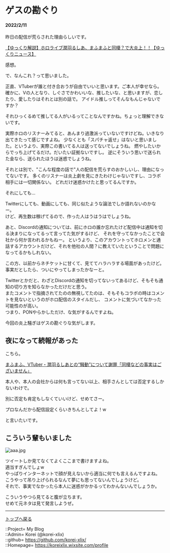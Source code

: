 # ゲスの勘ぐり
#### 2022/2/11


昨日の配信が荒らされた理由らしいです。  
  
[【ゆっくり解説】ホロライブ潤羽るしあ、まふまふと同棲？で大炎上！！【ゆっくりニュース】](https://www.youtube.com/watch?v=KwAe6ef8oUA)
  
感想。  
  
で、なんこれ？って思いました。  
  
正直、VTuberが誰と付き合おうが自由でいいと思います。ご本人が幸せなら。
確かに、Vの人となり、しぐさでかわいいな、推したいな、と思いますが、恋したり、愛したりはそれとは別の話で。
アイドル推しってそんなもんじゃないですか？  
  
それひっくるめて推してる人がいるってことなんですかね。ちょっと理解できないです。  
  
実際ホロのリスナーみてると、あんまり過激派っていないですけどね。いきなり出てきたって感じですよね。
少なくとも「スパチャ返せ」はないと思いました。というより、実際この書いてる人は送ってないでしょうね。
燃やしたいからでっち上げてるだけ。だいたい証拠ないですし。
逆にそういう思いで送られた金なら、送られたほうは迷惑でしょうね。  
  
それとは別で、"こんな程度の話で"人の配信を荒らすのおかしいし、理由になってないです。
多くのリスナーは炎上劇を見にきたわけじゃないですし、コラボ相手には一切関係ない。
どれだけ迷惑かけたと思ってるんですか。  
  
それにしても...  
  
Twitterにしても、動画にしても、同じ似たような論法でしか語れないのかなー。  
けど、再生数は稼げてるので、作った人はうはうはでしょうね。  
  
あと、Discordの通知については、前にホロの誰か忘れたけど配信中は通知を切る決まりになってるって言ってた気がするけど、
それを守ってなかったことで会社から何か言われるかもねー。
というより、このアカウントってホロメンと通話するアカウントだけど、それを他社の人間？に教えていたということで問題になってるかもしれない。
  
この方、以前からネチケットに甘くて、見ててハラハラする場面があったけど。  
事実だとしたら、ついにやってしまったかなーと。  
  
Twitterとかだと、わざとDiscordの通知を切ってないってあるけど、そもそも通知の切り方を知らなかっただけだと思う。  
またコメントで指摘されてたのの無視してたのは、そもそもコラボの時はコメントを見ないというのがホロ配信のスタイルだし、
コメントに気づいてなかった可能性のが高い。  
つまり、PONやらかしただけ、な気がするんですよね。  
  
今回の炎上騒ぎはゲスの勘ぐりな気がします。  


## 夜になって続報があった

こちら。  
  
[まふまふ、VTuber・潤羽るしあとの“騒動”について謝罪「同棲などの事実はございません」](https://news.yahoo.co.jp/articles/73702b596c893d684ca15f48eebe361ba0d239e7)  
  
本人や、本人の会社からは何も言ってない以上、相手さんとしては否定するしかないわけで。  
  
別に否定も肯定もしなくていいけど、せめてさー。  
  
プロなんだから配信設定くらいきちんとしてよ！w  
  
と言いたいです。  


## こういう輩もいました

![aaa.jpg](https://bn02pap001files.storage.live.com/y4mq48jWKWpdGMmvufN1PVfJBZ8jEOSgQ26N84Yi4ojeLI6n_AmNz8bIiHvxlBBpCQzCxoL_1X_E6eW8p1dPZJcDSOb40sdrDYenE55k5An37ezxpmvfpj9LGN6xL6Xx1MAR1uIXbG-sZpahJKCVXH1GdQEWGu3S9FT0V_pnolAbXqo1rbtrASyw1wx9Zln2vc8?width=480&height=508&cropmode=none)  
  
ツイートしか見てなくてよくここまで書けますよね。  
適当すぎんでしょw  
やっぱりインターネットで顔が見えないから適当に何でも言えるんですよね。
こうやって吊り上げられるなんて夢にも思ってないんでしょうけど。  
それで、事実でなかったら本人に迷惑がかかるってわかんないんでしょうか。  
  
こういうやつら見てると腹が立ちます。  
せめて元ネタは見て発言しようぜ。  



***
[トップへ戻る](/readme.md)  
  
::Project= My Blog  
::Admin= Korei (@korei-xlix)  
::github= https://github.com/korei-xlix/  
::Homepage= https://koreixlix.wixsite.com/profile  
